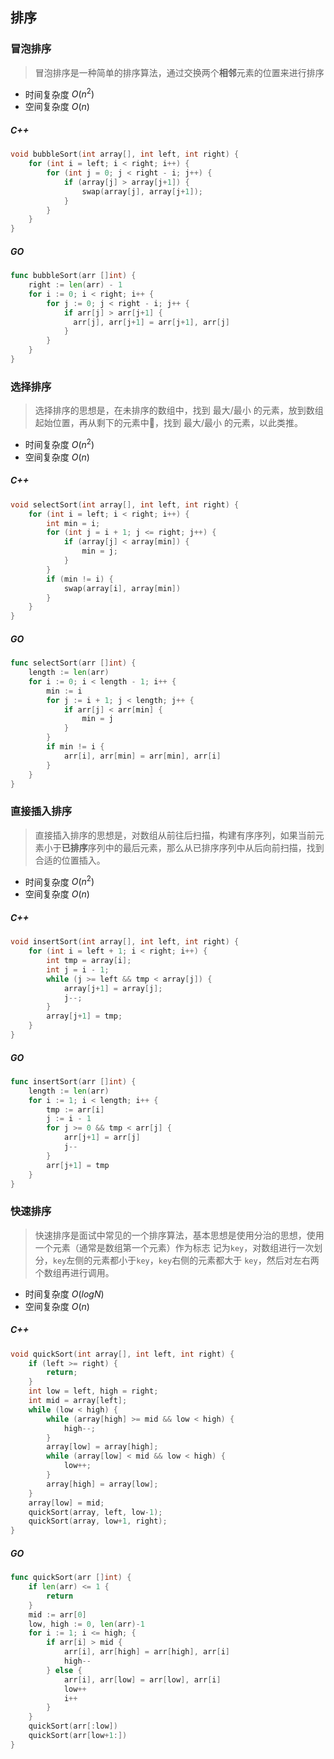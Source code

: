 ## 排序

### 冒泡排序
> 冒泡排序是一种简单的排序算法，通过交换两个**相邻**元素的位置来进行排序
* 时间复杂度 $O(n^2)$
* 空间复杂度 $O(n)$

##### C++
```cpp
void bubbleSort(int array[], int left, int right) {
    for (int i = left; i < right; i++) {
        for (int j = 0; j < right - i; j++) {
            if (array[j] > array[j+1]) {
                swap(array[j], array[j+1]);
            }
        }
    }
}
```
##### GO
```go
func bubbleSort(arr []int) {
    right := len(arr) - 1
    for i := 0; i < right; i++ {
        for j := 0; j < right - i; j++ {
            if arr[j] > arr[j+1] {
              arr[j], arr[j+1] = arr[j+1], arr[j]
            }
        }
    }
}
```

### 选择排序
> 选择排序的思想是，在未排序的数组中，找到 最大/最小 的元素，放到数组起始位置，再从剩下的元素中，找到 最大/最小 的元素，以此类推。
* 时间复杂度 $O(n^2)$
* 空间复杂度 $O(n)$

##### C++
```cpp
void selectSort(int array[], int left, int right) {
    for (int i = left; i < right; i++) {
        int min = i;
        for (int j = i + 1; j <= right; j++) {
            if (array[j] < array[min]) {
                min = j;
            }
        }
        if (min != i) {
            swap(array[i], array[min])
        }
    }
}
```

##### GO
```go
func selectSort(arr []int) {
    length := len(arr)
    for i := 0; i < length - 1; i++ {
        min := i
        for j := i + 1; j < length; j++ {
            if arr[j] < arr[min] {
                min = j
            }
        }
        if min != i {
            arr[i], arr[min] = arr[min], arr[i]
        }
    }
}
```

### 直接插入排序
> 直接插入排序的思想是，对数组从前往后扫描，构建有序序列，如果当前元素小于**已排序**序列中的最后元素，那么从已排序序列中从后向前扫描，找到合适的位置插入。
* 时间复杂度 $O(n^2)$
* 空间复杂度 $O(n)$

##### C++
```cpp
void insertSort(int array[], int left, int right) {
    for (int i = left + 1; i < right; i++) {
        int tmp = array[i];
        int j = i - 1;
        while (j >= left && tmp < array[j]) {
            array[j+1] = array[j];
            j--;
        }
        array[j+1] = tmp;
    }
}
```

##### GO
```go
func insertSort(arr []int) {
    length := len(arr)
    for i := 1; i < length; i++ {
        tmp := arr[i]
        j := i - 1
        for j >= 0 && tmp < arr[j] {
            arr[j+1] = arr[j]
            j--
        }
        arr[j+1] = tmp
    }
}
```

### 快速排序
> 快速排序是面试中常见的一个排序算法，基本思想是使用分治的思想，使用一个元素（通常是数组第一个元素）作为标志 记为`key`，对数组进行一次划分，`key`左侧的元素都小于`key`，`key`右侧的元素都大于 `key`，然后对左右两个数组再进行调用。
* 时间复杂度 $O(log N)$
* 空间复杂度 $O(n)$

##### C++
```cpp
void quickSort(int array[], int left, int right) {
    if (left >= right) {
        return;
    }
    int low = left, high = right;
    int mid = array[left];
    while (low < high) {
        while (array[high] >= mid && low < high) {
            high--;
        }
        array[low] = array[high];
        while (array[low] < mid && low < high) {
            low++;
        }
        array[high] = array[low];
    }
    array[low] = mid;
    quickSort(array, left, low-1);
    quickSort(array, low+1, right);
}
```

##### GO
```go
func quickSort(arr []int) {
    if len(arr) <= 1 {
        return
    }
    mid := arr[0]
    low, high := 0, len(arr)-1
    for i := 1; i <= high; {
        if arr[i] > mid {
            arr[i], arr[high] = arr[high], arr[i]
            high--
        } else {
            arr[i], arr[low] = arr[low], arr[i]
            low++
            i++
        }
    }
    quickSort(arr[:low])
    quickSort(arr[low+1:])
}
```

